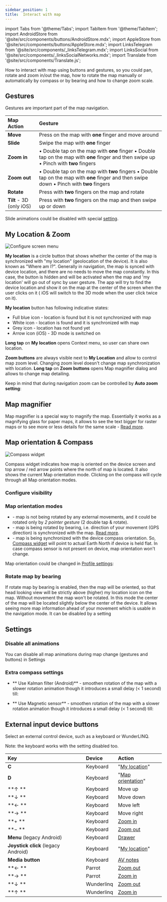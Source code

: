 ```yaml
---
sidebar_position: 1
title:  Interact with map
---
```


import Tabs from '@theme/Tabs';
import TabItem from '@theme/TabItem';
import AndroidStore from '@site/src/components/buttons/AndroidStore.mdx';
import AppleStore from '@site/src/components/buttons/AppleStore.mdx';
import LinksTelegram from '@site/src/components/_linksTelegram.mdx';
import LinksSocial from '@site/src/components/_linksSocialNetworks.mdx';
import Translate from '@site/src/components/Translate.js';


How to interact with map using buttons and gestures, so you could pan, rotate and zoom in/out the map, how to rotate the map manually or automatically by compass or by bearing and how to change zoom scale.


## Gestures

Gestures are important part of the map navigation.

| Map Action | Gesture |
|:------------|:---------------|
|**Move**| Press on the map with **one** finger and move around |
|**Slide**| Swipe the map with **one** finger |
|**Zoom in**| • Double tap on the map with **one** finger   • Double tap on the map with **one** finger and then swipe up   • Pinch with **two** fingers |
|**Zoom out**| • Double tap on the map with **two** fingers   • Double tap on the map with **one** finger and then swipe down   •  Pinch with **two** fingers |
|**Rotate**| Press with **two** fingers on the map and rotate |
|**Tilt** - 3D (only iOS) | Press with **two** fingers on the map and then swipe up or down |

Slide animations could be disabled with special [setting](#disable-all-animations-android).

## My Location & Zoom

![Configure screen menu](@site/static/img/widgets/location_zoom_buttons.png)

**My location** is a circle button that shows whether the center of the map is synchronized with "my location" (geolocation of the device). It is also known as "Where am I?". Generally in navigation, the map is synced with device location, and there are no needs to move the map constantly. In this case, the button is hidden and will be activated when the map and 'my location' will go out of sync by user gesture. The app will try to find the device location and show it on the map at the center of the screen when the user clicks on it ( iOS will switch to the 3D mode when the user click twice on it).

**My location** button has following indicative states:
- Full blue icon - location is found but it is not synchronized with map
- White icon - location is found and it is synchronized with map
- Grey icon - location has not found yet
- Arrow icon (iOS) - 3D mode is switched on

**Long tap** on **My location** opens Context menu, so user can share own location.

**Zoom buttons** are always visible next to **My Location** and allow to control map zoom level. Changing zoom level doesn't change map synchronization with location. **Long tap** on **Zoom buttons** opens Map magnifier dialog and allows to change map detailing.

Keep in mind that during navigation zoom can be controlled by **Auto zoom setting**:

<Translate android="true" ids="android_button_seq"/> <Translate android="true" ids="shared_string_menu,shared_string_settings,application_profiles,routing_settings_2,map_during_navigation_info,auto_zoom_map"/>

<p> </p>

<Translate ios="true" ids="ios_button_seq"/> <Translate ios="true" ids="menu,shared_string_settings,app_profiles,routing_settings_2,map_during_navigation,auto_zoom_map"/>

<p> </p>


## Map magnifier
Map magnifier is a special way to magnify the map. Essentially it works as a magnifying glass for paper maps, it allows to see the text bigger for raster maps or to see more or less details for the same scale - [Read more](/docs/documentation/map/vector-maps#map-magnifier).

## Map orientation & Compass

![Compass widget](@site/static/img/widgets/compass_widget.png)

Compass widget indicates how map is oriented on the device screen and top arrow / red arrow points where the north of map is located. It also shows the current Map orientation mode. Clicking on the compass will cycle through all Map orientation modes.

### Configure visibility

<Translate android="true" ids="android_button_seq"/> <Translate android="true" ids="shared_string_menu,map_widget_config,map_widget_left,map_widget_compass"/>

<p> </p>

<Translate ios="true" ids="ios_button_seq"/> <Translate ios="true" ids="menu,layer_map_appearance,map_widget_left,map_widget_compass"/>

<p> </p>

### Map orientation modes
- **<Translate android="true" ids="rotate_map_none_opt"/>** - map is not being rotated by any external movements, and it could be rotated only by *2 pointer gesture* (2 double tap & rotate).
- **<Translate android="true" ids="rotate_map_bearing_opt"/>** - map is being rotated by bearing, i.e. direction of your movement (GPS direction) is synchronized with the map. [Read more](#rotate-map-by-bearing).
- **<Translate android="true" ids="rotate_map_compass_opt"/>** - map is being synchronized with the device compass orientation. So, [Compass widget](/docs/documentation/widgets/map-buttons/#compass) will point to actual Earth North if device is held flat. In case compass sensor is not present on device, map orientation won't change.

Map orientation could be changed in [Profile settings](/docs/documentation/personal/profiles#appearance):

<Translate android="true" ids="android_button_seq"/> <Translate android="true" ids="shared_string_menu,configure_profile,general_settings_2,rotate_map_to_bearing"/>

<p> </p>

<Translate ios="true" ids="ios_button_seq"/> <Translate ios="true" ids="menu,shared_string_settings,app_profiles,general_settings_2,map_settings_appearance,rotate_map_to_bearing"/>


### Rotate map by bearing
If rotate map by bearing is enabled, then the map will be oriented, so that head looking view will be strictly above (higher) my location icon on the map. Without movement the map won't be rotated. In this mode the center of the map will be located slightly below the center of the device. It allows seeing more map information ahead of your movement which is usable in the navigation mode. It can be disabled by a setting 

<Translate android="true" ids="android_button_seq"/> <Translate android="true" ids="shared_string_menu,shared_string_settings,shared_string_profiles,general_settings_2,always_center_position_on_map"/>

<p> </p>

<Translate ios="true" ids="ios_button_seq"/> <Translate ios="true" ids="menu,shared_string_settings,app_profiles,general_settings_2,always_center_position_on_map"/>

## Settings

### Disable all animations

You can disable all map animations during map change (gestures and buttons) in Settings <Translate android="true" ids="android_button_seq"/> <Translate android="true" ids="shared_string_menu,shared_string_settings,shared_string_profiles,general_settings_2,do_not_use_animations"/>

### Extra compass settings

- ** Use Kalman filter (Android)** - smoothen rotation of the map with a slower rotation animation though it introduces a small delay (< 1 second) till:  <Translate android="true" ids="android_button_seq"/> <Translate android="true" ids="shared_string_menu,shared_string_settings,shared_string_profiles,general_settings_2,shared_string_other,use_kalman_filter_compass"/>

- ** Use Magnetic sensor** - smoothen rotation of the map with a slower rotation animation though it introduces a small delay (< 1 second) till:  <Translate android="true" ids="android_button_seq"/> <Translate android="true" ids="shared_string_menu,shared_string_settings,shared_string_profiles,general_settings_2,shared_string_other,use_magnetic_sensor"/>

## External input device buttons

Select an external control device, such as a keyboard or WunderLINQ.

<Translate android="true" ids="android_button_seq"/> <Translate android="true" ids="shared_string_menu,shared_string_settings,shared_string_profiles,general_settings_2,external_input_device"/>

<p> </p>

Note: the keyboard works with the setting disabled too.

| Key | Device | Action |
|:------------|:---------------|:---------------|
|**C**| Keyboard   |"[My location](/docs/documentation/map/interact-with-map#my-location--zoom)" |
|**D**| Keyboard   |"[Map orientation](/docs/documentation/map/interact-with-map#map-orientation-modes)"  |
|**&#8593; **| Keyboard   | Move up  |
|**&#8595; **| Keyboard   | Move down  |
|**&#8592; **| Keyboard   | Move left  |
|**&#8594; **| Keyboard   | Move right  |
|**&#43; **| Keyboard  | [Zoom in](/docs/documentation/map/interact-with-map#my-location--zoom) |
|**&#8722; **| Keyboard  |[Zoom out](/docs/documentation/map/interact-with-map#my-location--zoom) |
|**Menu** (legacy Android) | Keyboard  |[Drawer](/docs/documentation/start-with/main-menu#main-menu-drawer) |
|**Joystick click** (legacy Android) | Keyboard  | "[My location](/docs/documentation/map/interact-with-map#my-location--zoom)" |
|**Media button**| Keyboard  |[AV notes](/docs/documentation/plugins/audio-video-notes#add-note-on-the-map) |
|**&#8592; **| Parrot  |[Zoom out](/docs/documentation/map/interact-with-map#my-location--zoom) |
|**&#8594; **| Parrot  |[Zoom in](/docs/documentation/map/interact-with-map#my-location--zoom) |
|**&#8595; **| Wunderlinq  |[Zoom out](/docs/documentation/map/interact-with-map#my-location--zoom) |
|**&#8593; **| Wunderlinq  |[Zoom in](/docs/documentation/map/interact-with-map#my-location--zoom) |
